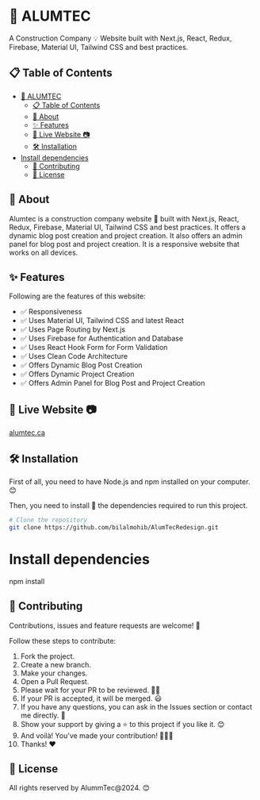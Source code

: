 # 🚧 ALUMTEC

A Construction Company 💡 Website built with Next.js, React, Redux, Firebase, Material UI, Tailwind CSS and best practices. 

## 📋 Table of Contents

- [🚧 ALUMTEC](#-alumtec)
  - [📋 Table of Contents](#-table-of-contents)
  - [🧐 About](#-about)
  - [✨ Features](#-features)
  - [🎥 Live Website 📷](#-live-website-)
  - [🛠️ Installation](#️-installation)
- [Install dependencies](#install-dependencies)
  - [🤝 Contributing](#-contributing)
  - [📄 License](#-license)

## 🧐 About

Alumtec is a construction company website 🌟 built with Next.js, React, Redux, Firebase, Material UI, Tailwind CSS and best practices. It offers a dynamic blog post creation and project creation. It also offers an admin panel for blog post and project creation. It is a responsive website that works on all devices.

## ✨ Features

Following are the features of this website:

- ✅ Responsiveness
- ✅ Uses Material UI, Tailwind CSS and latest React
- ✅ Uses Page Routing by Next.js
- ✅ Uses Firebase for Authentication and Database
- ✅ Uses React Hook Form for Form Validation
- ✅ Uses Clean Code Architecture
- ✅ Offers Dynamic Blog Post Creation
- ✅ Offers Dynamic Project Creation
- ✅ Offers Admin Panel for Blog Post and Project Creation

## 🎥 Live Website 📷
[alumtec.ca](https://alumtec.ca/)

## 🛠️ Installation

First of all, you need to have Node.js and npm installed on your computer. 😊

Then, you need to install 🔧 the dependencies required to run this project.

```bash
# Clone the repository
git clone https://github.com/bilalmohib/AlumTecRedesign.git
```

# Install dependencies

npm install

## 🤝 Contributing

Contributions, issues and feature requests are welcome! 🤝

Follow these steps to contribute:

1. Fork the project.
2. Create a new branch.
3. Make your changes.
4. Open a Pull Request.
5. Please wait for your PR to be reviewed. 🙏🏼
6. If your PR is accepted, it will be merged. 😃
7. If you have any questions, you can ask in the Issues section or contact me directly. 🤩
8. Show your support by giving a ⭐ to this project if you like it. 😊
9. And voilà! You've made your contribution! 🎉🎉🎉
10. Thanks! ❤️

## 📄 License

All rights reserved by AlummTec@2024. 😊

